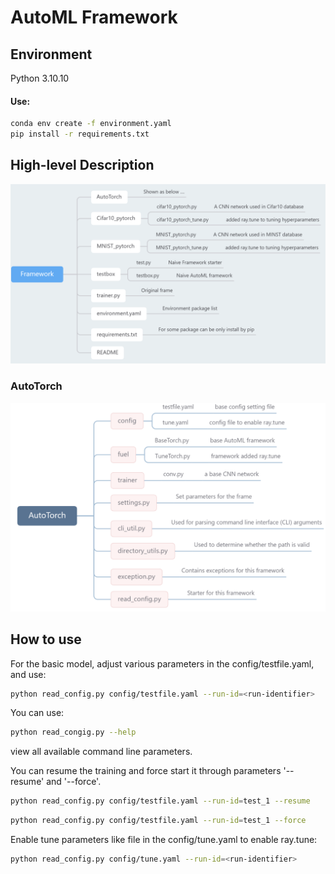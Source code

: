 # AutoML Framework

## Environment

Python 3.10.10

#### Use:

```bash
conda env create -f environment.yaml
pip install -r requirements.txt
```



## High-level Description

![](./graph/1.png)

### AutoTorch

![](./graph/2.png)

## How to use

For the basic model, adjust various parameters in the config/testfile.yaml, and use:

```bash
python read_config.py config/testfile.yaml --run-id=<run-identifier>
```



You can use:

```bash
python read_congig.py --help
```

view all available command line parameters.



You can resume the training and force start it through parameters '--resume' and '--force'.

```bash
python read_config.py config/testfile.yaml --run-id=test_1 --resume
```

```bash
python read_config.py config/testfile.yaml --run-id=test_1 --force
```



Enable tune parameters like file in the config/tune.yaml to enable ray.tune:

```bash
python read_config.py config/tune.yaml --run-id=<run-identifier>
```

